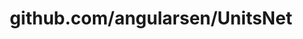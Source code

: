 ---
layout: post
title: github.com/angularsen/UnitsNet
categories: link
tags: [انگلیسی, گیت‌هاب, برنامه‌نویسی]
---